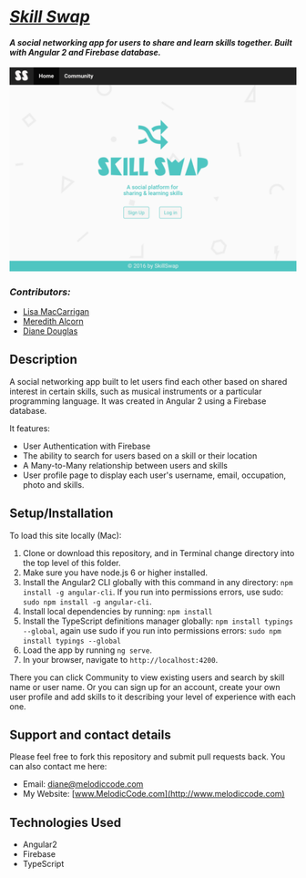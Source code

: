 # [_Skill Swap_](https://skill-share-angular2-19e00.firebaseapp.com)

#### _A social networking app for users to share and learn skills together. Built with Angular 2 and Firebase database._

![screenshot of project main page](src/assets/images/web-app.png)

### _Contributors:_

* [Lisa MacCarrigan](https://github.com/LisaMacCarrigan)
* [Meredith Alcorn](https://github.com/mmalcorn)
* [Diane Douglas](https://www.linkedin.com/in/douglasdiane)

## Description

A social networking app built to let users find each other based on shared interest in certain skills, such as musical instruments or a particular programming language. It was created in Angular 2 using a Firebase database.

It features:

* User Authentication with Firebase
* The ability to search for users based on a skill or their location
* A Many-to-Many relationship between users and skills
* User profile page to display each user's username, email, occupation, photo and skills.

## Setup/Installation

To load this site locally (Mac):

1. Clone or download this repository, and in Terminal change directory into the top level of this folder.
2. Make sure you have node.js 6 or higher installed.
3. Install the Angular2 CLI globally with this command in any directory: `npm install -g angular-cli`. If you run into permissions errors, use sudo: `sudo npm install -g angular-cli`.
4. Install local dependencies by running: `npm install`
5. Install the TypeScript definitions manager globally: `npm install typings --global`, again use sudo if you run into permissions errors: `sudo npm install typings --global`
6. Load the app by running `ng serve`.
7. In your browser, navigate to `http://localhost:4200`.

There you can click Community to view existing users and search by skill name or user name. Or you can sign up for an account, create your own user profile and add skills to it describing your level of experience with each one.

## Support and contact details

Please feel free to fork this repository and submit pull requests back. You can also contact me here:

* Email: diane@melodiccode.com
* My Website: [www.MelodicCode.com](http://www.melodiccode.com)

## Technologies Used

* Angular2
* Firebase
* TypeScript
